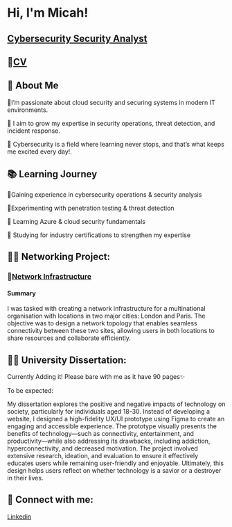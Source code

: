 
<h1>Hi, I'm Micah! </h1>
<h2><a href="www.linkedin.com/in/micah-kate-saberola-72ba981a3">Cybersecurity Security Analyst</a></h2>
<h2>🌱<a href= "https://m0rningztar.github.io/micahportfolio/">CV</a></h2>

<h2>🚀 About Me</h2>

🔹I’m passionate about cloud security and securing systems in modern IT environments.

🔹 I aim to grow my expertise in security operations, threat detection, and incident response.

🔹 Cybersecurity is a field where learning never stops, and that’s what keeps me excited every day!.

<h2>📚 Learning Journey</h2>

🔹Gaining experience in cybersecurity operations & security analysis

🔹Experimenting with penetration testing & threat detection

🔹 Learning Azure & cloud security fundamentals

🔹 Studying for industry certifications to strengthen my expertise
  
<h2>👨‍💻 Networking Project:</h2>
<h3>🔭<a href= "https://github.com/M0rnIngzTar/Project1">Network Infrastructure</a></h3>
<h4>Summary</h4>
I was tasked with creating a network infrastructure for a multinational organisation with locations in two major cities: London and Paris. The objective was to design a network topology that enables seamless connectivity between these two sites, allowing users in both locations to share resources and collaborate efficiently.

<h2>👨‍💻 University Dissertation:</h2>
Currently Adding it! Please bare with me as it have 90 pages✨

To be expected:

My dissertation explores the positive and negative impacts of technology on society, particularly for individuals aged 18-30. Instead of developing a website, I designed a high-fidelity UX/UI prototype using Figma to create an engaging and accessible experience. The prototype visually presents the benefits of technology—such as connectivity, entertainment, and productivity—while also addressing its drawbacks, including addiction, hyperconnectivity, and decreased motivation. The project involved extensive research, ideation, and evaluation to ensure it effectively educates users while remaining user-friendly and enjoyable. Ultimately, this design helps users reflect on whether technology is a savior or a destroyer in their lives.

<h2> 🤳 Connect with me:</h2>
<a href="www.linkedin.com/in/micah-kate-saberola-72ba981a3"> Linkedin</a>

<!--
**joshmadakor1/joshmadakor1** is a ✨ _special_ ✨ repository because its `README.md` (this file) appears on your GitHub profile.

Here are some ideas to get you started:

- 🔭 I’m currently working on ...
- 🌱 I’m currently learning ...
- 👯 I’m looking to collaborate on ...
- 🤔 I’m looking for help with ...
- 💬 Ask me about ...
- 📫 How to reach me: ...
- 😄 Pronouns: ...
- ⚡ Fun fact: ...
-->
